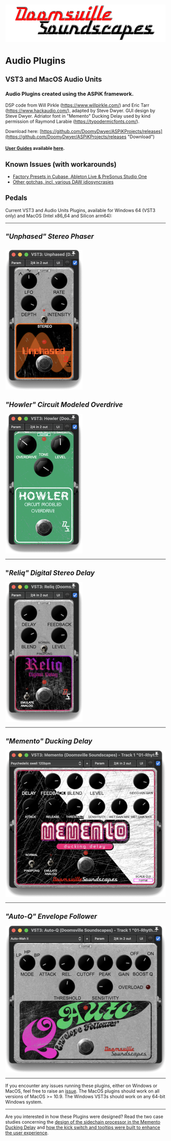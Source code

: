 ![Doomsville Soundscapes](https://github.com/DoomyDwyer/ASPiKProjects/blob/main/pics/DoomsvilleSoundscapes_Merkurius_logo_large.png)

# Audio Plugins #
## VST3 and MacOS Audio Units ##
### Audio Plugins created using the ASPiK framework. ###

DSP code from Will Pirkle (https://www.willpirkle.com/) and Eric Tarr (https://www.hackaudio.com/), adapted by Steve Dwyer. GUI design by Steve Dwyer. Adriator font in "Memento" Ducking Delay used by kind permission of Raymond Larabie (https://typodermicfonts.com/).

Download here: [https://github.com/DoomyDwyer/ASPiKProjects/releases](https://github.com/DoomyDwyer/ASPiKProjects/releases "Download")

#### [User Guides](UserGuides/ "User Guides") available [here](UserGuides/ "User Guides"). ####

## Known Issues (with workarounds) ##
- [Factory Presets in Cubase, Ableton Live & PreSonus Studio One](docs/workaround_factory_presets.md)
- [Other gotchas, incl. various DAW idiosyncrasies](docs/gotchas.md)

## Pedals ##
Current VST3 and Audio Units Plugins, available for Windows 64 (VST3 only) and MacOS (Intel x86_64 and Silicon arm64):

----------

## *"Unphased" Stereo Phaser* ##

![](https://github.com/DoomyDwyer/ASPiKProjects/blob/main/pics/Unphased_screenshot_macos.png)
----------

## *"Howler" Circuit Modeled Overdrive* ##
![](https://github.com/DoomyDwyer/ASPiKProjects/blob/main/pics/Howler_screenshot_macos.png)

----------

## "*Reliq" Digital Stereo Delay* ##
![](https://github.com/DoomyDwyer/ASPiKProjects/blob/main/pics/Reliq_screenshot_macos.png)

----------

## *"Memento" Ducking Delay* ##

![](https://github.com/DoomyDwyer/ASPiKProjects/blob/main/pics/Memento_screenshot_macos.png)

----------

## *"Auto-Q" Envelope Follower* ##

![](https://github.com/DoomyDwyer/ASPiKProjects/blob/main/pics/Auto-Q_screenshot_macos.png)

----------

If you encounter any issues running these plugins, either on Windows or MacOS, feel free to raise an [issue](https://github.com/DoomyDwyer/ASPiKProjects/issues). The MacOS plugins should work on all versions of MacOS >= 10.9. The Windows VST3s should work on any 64-bit Windows system.

----------

Are you interested in how these Plugins were designed? Read the two case studies concerning the [design of the sidechain processor in the Memento Ducking Delay](https://github.com/DoomyDwyer/ASPiKProjects/blob/main/docs/Case%20Study%20-%20A%20Ducking%20Delay.pdf) and [how the kick switch and tooltips were built to enhance the user experience](https://github.com/DoomyDwyer/ASPiKProjects/blob/main/docs/Case%20Study%20-%20An%20enhanced%20user%20experience.pdf).